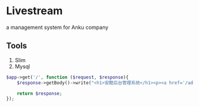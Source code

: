 # Livestream

a management system for Anku company

## Tools
1. Slim
2. Mysql


```php
$app->get('/', function ($request, $response){
    $response->getBody()->write("<h1>安酷后台管理系统</h1><p><a href='/admin'>登录</a></p>");

    return $response;
});
```

